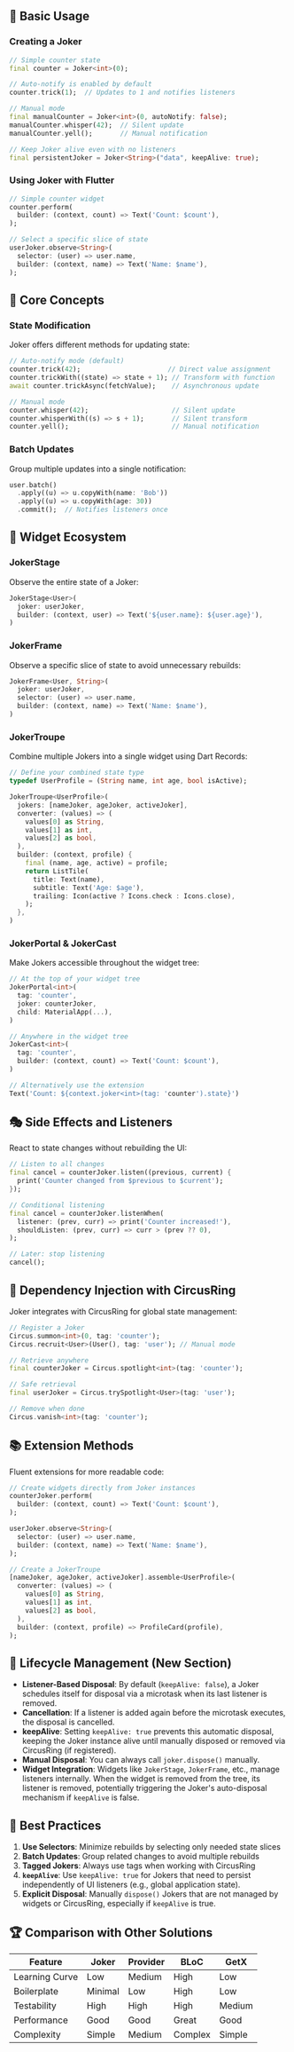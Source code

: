 ## 🚀 Basic Usage

### Creating a Joker

```dart
// Simple counter state
final counter = Joker<int>(0);

// Auto-notify is enabled by default
counter.trick(1);  // Updates to 1 and notifies listeners

// Manual mode
final manualCounter = Joker<int>(0, autoNotify: false);
manualCounter.whisper(42);  // Silent update
manualCounter.yell();       // Manual notification

// Keep Joker alive even with no listeners
final persistentJoker = Joker<String>("data", keepAlive: true);
```

### Using Joker with Flutter

```dart
// Simple counter widget
counter.perform(
  builder: (context, count) => Text('Count: $count'), 
);

// Select a specific slice of state
userJoker.observe<String>(
  selector: (user) => user.name,
  builder: (context, name) => Text('Name: $name'),
);
```

## 🎪 Core Concepts

### State Modification

Joker offers different methods for updating state:

```dart
// Auto-notify mode (default)
counter.trick(42);                      // Direct value assignment
counter.trickWith((state) => state + 1); // Transform with function
await counter.trickAsync(fetchValue);    // Asynchronous update

// Manual mode
counter.whisper(42);                     // Silent update
counter.whisperWith((s) => s + 1);       // Silent transform
counter.yell();                          // Manual notification
```

### Batch Updates

Group multiple updates into a single notification:

```dart
user.batch()
  .apply((u) => u.copyWith(name: 'Bob'))
  .apply((u) => u.copyWith(age: 30))
  .commit();  // Notifies listeners once
```

## 🌉 Widget Ecosystem

### JokerStage

Observe the entire state of a Joker:

```dart
JokerStage<User>(
  joker: userJoker,
  builder: (context, user) => Text('${user.name}: ${user.age}'),
)
```

### JokerFrame

Observe a specific slice of state to avoid unnecessary rebuilds:

```dart
JokerFrame<User, String>(
  joker: userJoker,
  selector: (user) => user.name,
  builder: (context, name) => Text('Name: $name'),
)
```

### JokerTroupe

Combine multiple Jokers into a single widget using Dart Records:

```dart
// Define your combined state type
typedef UserProfile = (String name, int age, bool isActive);

JokerTroupe<UserProfile>(
  jokers: [nameJoker, ageJoker, activeJoker],
  converter: (values) => (
    values[0] as String,
    values[1] as int,
    values[2] as bool,
  ),
  builder: (context, profile) {
    final (name, age, active) = profile;
    return ListTile(
      title: Text(name),
      subtitle: Text('Age: $age'),
      trailing: Icon(active ? Icons.check : Icons.close),
    );
  },
)
```

### JokerPortal & JokerCast

Make Jokers accessible throughout the widget tree:

```dart
// At the top of your widget tree
JokerPortal<int>(
  tag: 'counter',
  joker: counterJoker,
  child: MaterialApp(...),
)

// Anywhere in the widget tree
JokerCast<int>(
  tag: 'counter',
  builder: (context, count) => Text('Count: $count'),
)

// Alternatively use the extension
Text('Count: ${context.joker<int>(tag: 'counter').state}')
```

## 🎭 Side Effects and Listeners

React to state changes without rebuilding the UI:

```dart
// Listen to all changes
final cancel = counterJoker.listen((previous, current) {
  print('Counter changed from $previous to $current');
});

// Conditional listening
final cancel = counterJoker.listenWhen(
  listener: (prev, curr) => print('Counter increased!'),
  shouldListen: (prev, curr) => curr > (prev ?? 0),
);

// Later: stop listening
cancel();
```

## 🎪 Dependency Injection with CircusRing

Joker integrates with CircusRing for global state management:

```dart
// Register a Joker
Circus.summon<int>(0, tag: 'counter');
Circus.recruit<User>(User(), tag: 'user'); // Manual mode

// Retrieve anywhere
final counterJoker = Circus.spotlight<int>(tag: 'counter');

// Safe retrieval
final userJoker = Circus.trySpotlight<User>(tag: 'user');

// Remove when done
Circus.vanish<int>(tag: 'counter');
```

## 📚 Extension Methods

Fluent extensions for more readable code:

```dart
// Create widgets directly from Joker instances
counterJoker.perform(
  builder: (context, count) => Text('Count: $count'),
);

userJoker.observe<String>(
  selector: (user) => user.name,
  builder: (context, name) => Text('Name: $name'),
);

// Create a JokerTroupe
[nameJoker, ageJoker, activeJoker].assemble<UserProfile>(
  converter: (values) => (
    values[0] as String, 
    values[1] as int, 
    values[2] as bool,
  ),
  builder: (context, profile) => ProfileCard(profile),
);
```

## 🧹 Lifecycle Management (New Section)

- **Listener-Based Disposal**: By default (`keepAlive: false`), a Joker schedules itself for disposal via a microtask when its last listener is removed.
- **Cancellation**: If a listener is added again before the microtask executes, the disposal is cancelled.
- **keepAlive**: Setting `keepAlive: true` prevents this automatic disposal, keeping the Joker instance alive until manually disposed or removed via CircusRing (if registered).
- **Manual Disposal**: You can always call `joker.dispose()` manually.
- **Widget Integration**: Widgets like `JokerStage`, `JokerFrame`, etc., manage listeners internally. When the widget is removed from the tree, its listener is removed, potentially triggering the Joker's auto-disposal mechanism if `keepAlive` is false.

## 🧪 Best Practices

1. **Use Selectors**: Minimize rebuilds by selecting only needed state slices
2. **Batch Updates**: Group related changes to avoid multiple rebuilds
3. **Tagged Jokers**: Always use tags when working with CircusRing
4. **`keepAlive`**: Use `keepAlive: true` for Jokers that need to persist independently of UI listeners (e.g., global application state).
5. **Explicit Disposal**: Manually `dispose()` Jokers that are not managed by widgets or CircusRing, especially if `keepAlive` is true.

## 🏆 Comparison with Other Solutions

| Feature | Joker | Provider | BLoC | GetX |
|---------|-------|----------|------|------|
| Learning Curve | Low | Medium | High | Low |
| Boilerplate | Minimal | Low | High | Low |
| Testability | High | High | High | Medium |
| Performance | Good | Good | Great | Good |
| Complexity | Simple | Medium | Complex | Simple |